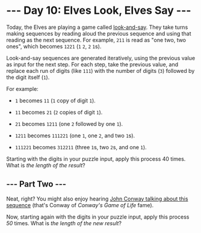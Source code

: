 # --- Day 10: Elves Look, Elves Say ---

Today, the Elves are playing a game called [look-and-say](https://en.wikipedia.org/wiki/Look-and-say_sequence).  They take turns making sequences by reading aloud the previous sequence and using that reading as the next sequence.  For example, `211` is read as "one two, two ones", which becomes `1221` (`1` `2`, `2` `1`s).

Look-and-say sequences are generated iteratively, using the previous value as input for the next step.  For each step, take the previous value, and replace each run of digits (like `111`) with the number of digits (`3`) followed by the digit itself (`1`).

For example:


 - `1` becomes `11` (`1` copy of digit `1`).

 - `11` becomes `21` (`2` copies of digit `1`).

 - `21` becomes `1211` (one `2` followed by one `1`).

 - `1211` becomes `111221` (one `1`, one `2`, and two `1`s).

 - `111221` becomes `312211` (three `1`s, two `2`s, and one `1`).


Starting with the digits in your puzzle input, apply this process 40 times.  What is *the length of the result*?

## --- Part Two ---

Neat, right? You might also enjoy hearing [John Conway talking about this sequence](https://www.youtube.com/watch?v=ea7lJkEhytA) (that's Conway of *Conway's Game of Life* fame).

Now, starting again with the digits in your puzzle input, apply this process *50* times.  What is *the length of the new result*?

